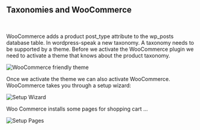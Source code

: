 ## Taxonomies and WooCommerce

<br />

WooCommerce adds a product post_type attribute to the wp_posts database table. In wordpress-speak a new taxonomy. A taxonomy needs to be supported by a theme. Before we activate the WooCommerce plugin we need to activate a theme that knows about the product taxonomy.

![WooCommerce friendly theme](https://rhildred.github.io/UX320-database-child-theme/READMEImages/economicsTheme.png "WooCommerce friendly theme")

Once we activate the theme we can also activate WooCommerce. WooCommerce takes you through a setup wizard:

![Setup Wizard](https://rhildred.github.io/UX320-database-child-theme/READMEImages/WooCommerceScreen1.png "Setup Wizard")

Woo Commerce installs some pages for shopping cart ...

![Setup Pages](https://rhildred.github.io/UX320-database-child-theme/READMEImages/WooCommercePageSetup.png "Setup Pages")




